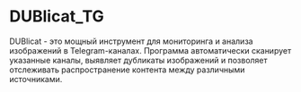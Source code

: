 # DUBlicat_TG
DUBlicat - это мощный инструмент для мониторинга и анализа изображений в Telegram-каналах. Программа автоматически сканирует указанные каналы, выявляет дубликаты изображений и позволяет отслеживать распространение контента между различными источниками.
